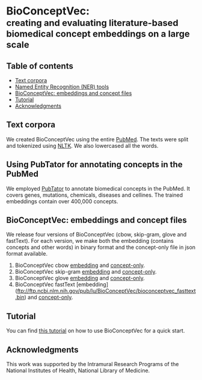 # BioConceptVec: <br><small>creating and evaluating literature-based biomedical concept embeddings on a large scale</small>


## Table of contents

* [Text corpora](#text-corpora)
* [Named Entity Recognition (NER) tools](#pubtator)
* [BioConceptVec: embeddings and concept files](#bioconceptvec)
* [Tutorial](#tutorial)
* [Acknowledgments](#acknowledgments)


## Text corpora
<a name="text-corpora"></a>
We created BioConceptVec using the entire [PubMed](https://www.ncbi.nlm.nih.gov/pubmed/). The texts were split and tokenized using [NLTK](https://www.nltk.org/). We also lowercased all the words.


## Using PubTator for annotating concepts in the PubMed
<a name="pubtator"></a>
We employed [PubTator](https://www.ncbi.nlm.nih.gov/research/pubtator/) to annotate biomedical concepts in the PubMed. It covers genes, mutations, chemicals, diseases and cellines. The trained embeddings contain over 400,000 concepts.

## BioConceptVec: embeddings and concept files
<a name="bioconceptvec"></a>
We release four versions of BioConceptVec (cbow, skip-gram, glove and fastText). For each version, we make both the embedding (contains concepts and other words) in binary format and the concept-only file in json format available.

1. BioConceptVec cbow [embedding](ftp://ftp.ncbi.nlm.nih.gov/pub/lu/BioConceptVec/bioconceptvec_word2vec_cbow.bin) and [concept-only](ftp://ftp.ncbi.nlm.nih.gov/pub/lu/BioConceptVec/bioconceptvec_word2vec_cbow.bin).
2. BioConceptVec skip-gram [embedding](ftp://ftp.ncbi.nlm.nih.gov/pub/lu/BioConceptVec/bioconceptvec_word2vec_skipgram.bin) and [concept-only](ftp://ftp.ncbi.nlm.nih.gov/pub/lu/BioConceptVec/concept_skip.json).
3. BioConceptVec glove [embedding](ftp://ftp.ncbi.nlm.nih.gov/pub/lu/BioConceptVec/bioconceptvec_glove.bin) and [concept-only](ftp://ftp.ncbi.nlm.nih.gov/pub/lu/BioConceptVec/concept_glove.json).
4. BioConceptVec fastText [embedding] (ftp://ftp.ncbi.nlm.nih.gov/pub/lu/BioConceptVec/bioconceptvec_fasttext.bin) and [concept-only](ftp://ftp.ncbi.nlm.nih.gov/pub/lu/BioConceptVec/concept_fast.json).


## Tutorial
<a name="pubtator"></a>
You can find [this tutorial](https://github.com/ncbi-nlp/BioSentVec/blob/master/BioSentVec_tutorial.ipynb) on how to use BioConceptVec for a quick start.


## Acknowledgments
<a name="acknowledgments"></a>
This work was supported by the Intramural Research Programs of the National Institutes of Health, National Library of Medicine. 
